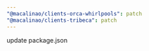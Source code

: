 ```yaml
---
"@macalinao/clients-orca-whirlpools": patch
"@macalinao/clients-tribeca": patch
---
```


update package.json
